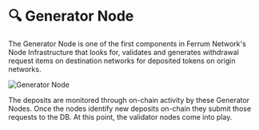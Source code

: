# 🔍 Generator Node

The Generator Node is one of the first components in Ferrum Network's Node Infrastructure that looks for, validates and generates withdrawal request items on destination networks for deposited tokens on origin networks.

![Generator Node](<../../../.gitbook/assets/Generator Node.jpg>)

The deposits are monitored through on-chain activity by these Generator Nodes. Once the nodes identify new deposits on-chain they submit those requests to the DB. At this point, the validator nodes come into play.
